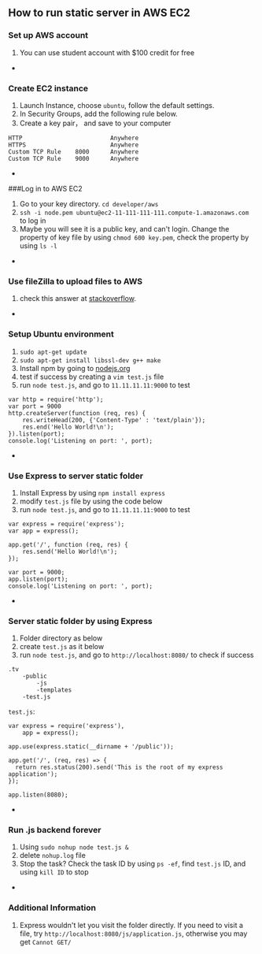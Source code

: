 ## How to run static server in AWS EC2
### Set up AWS account
1. You can use student account with $100 credit for free

-
### Create EC2 instance
1. Launch Instance, choose `ubuntu`, follow the default settings.
2. In Security Groups, add the following rule below.
3. Create a key pair， and save to your computer

```
HTTP                         Anywhere
HTTPS                        Anywhere
Custom TCP Rule    8000      Anywhere
Custom TCP Rule    9000      Anywhere
```
-
###Log in to AWS EC2
1. Go to your key directory. `cd developer/aws`
2. `ssh -i node.pem ubuntu@ec2-11-111-111-111.compute-1.amazonaws.com` to log in
3. Maybe you will see it is a public key, and can't login. Change the property of key file by using `chmod 600 key.pem`, check the property by using `ls -l`

-
### Use fileZilla to upload files to AWS
1. check this answer at [stackoverflow](http://stackoverflow.com/questions/16744863/connect-to-amazon-ec2-file-directory-using-filezilla-and-sftp).

-
### Setup Ubuntu environment
1. `sudo apt-get update`
2. `sudo apt-get install libssl-dev g++ make`
3. Install npm by going to [nodejs.org](https://nodejs.org/en/download/package-manager/)
4. test if success by creating a `vim test.js` file
5. run `node test.js`, and go to `11.11.11.11:9000` to test

```
var http = require('http');
var port = 9000
http.createServer(function (req, res) {
	res.writeHead(200, {'Content-Type' : 'text/plain'});
	res.end('Hello World!\n');
}).listen(port);
console.log('Listening on port: ', port);
```

-
### Use Express to server static folder
1. Install Express by using `npm install express`
2. modify `test.js` file by using the code below
3. run `node test.js`, and go to `11.11.11.11:9000` to test

```
var express = require('express');
var app = express();

app.get('/', function (req, res) {
	res.send('Hello World!\n');
});

var port = 9000;
app.listen(port);
console.log('Listening on port: ', port);
```

-
### Server static folder by using Express
1. Folder directory as below
2. create `test.js` as it below
3. run `node test.js`, and go to `http://localhost:8080/` to check if success

```
.tv
	-public
		-js
		-templates
	-test.js
```

`test.js`:

```
var express = require('express'),
    app = express();

app.use(express.static(__dirname + '/public'));

app.get('/', (req, res) => {
  return res.status(200).send('This is the root of my express application');
});

app.listen(8080);
```
-
### Run .js backend forever
1. Using `sudo nohup node test.js &`
2. delete `nohup.log` file
3. Stop the task? Check the task ID by using `ps -ef`, find `test.js` ID, and using `kill ID` to stop

-
### Additional Information
1. Express wouldn't let you visit the folder directly. If you need to visit a file, try `http://localhost:8080/js/application.js`, otherwise you may get `Cannot GET/`



